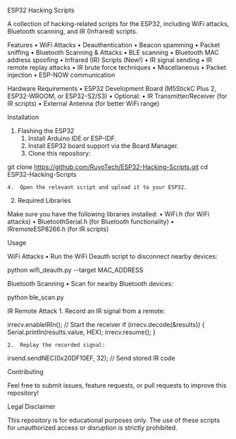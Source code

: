 
ESP32 Hacking Scripts

A collection of hacking-related scripts for the ESP32, including WiFi attacks, Bluetooth scanning, and IR (Infrared) scripts.

Features
	•	WiFi Attacks
	•	Deauthentication
	•	Beacon spamming
	•	Packet sniffing
	•	Bluetooth Scanning & Attacks
	•	BLE scanning
	•	Bluetooth MAC address spoofing
	•	Infrared (IR) Scripts (New!)
	•	IR signal sending
	•	IR remote replay attacks
	•	IR brute force techniques
	•	Miscellaneous
	•	Packet injection
	•	ESP-NOW communication

Hardware Requirements
	•	ESP32 Development Board (M5StickC Plus 2, ESP32-WROOM, or ESP32-S2/S3)
	•	Optional:
	•	IR Transmitter/Receiver (for IR scripts)
	•	External Antenna (for better WiFi range)

Installation

1. Flashing the ESP32
	1.	Install Arduino IDE or ESP-IDF.
	2.	Install ESP32 board support via the Board Manager.
	3.	Clone this repository:

git clone https://github.com/RuvoTech/ESP32-Hacking-Scripts.git
cd ESP32-Hacking-Scripts


	4.	Open the relevant script and upload it to your ESP32.

2. Required Libraries

Make sure you have the following libraries installed:
	•	WiFi.h (for WiFi attacks)
	•	BluetoothSerial.h (for Bluetooth functionality)
	•	IRremoteESP8266.h (for IR scripts)

Usage

WiFi Attacks
	•	Run the WiFi Deauth script to disconnect nearby devices:

python wifi_deauth.py --target MAC_ADDRESS



Bluetooth Scanning
	•	Scan for nearby Bluetooth devices:

python ble_scan.py



IR Remote Attack
	1.	Record an IR signal from a remote:

irrecv.enableIRIn();  // Start the receiver
if (irrecv.decode(&results)) {
    Serial.println(results.value, HEX);
    irrecv.resume();
}


	2.	Replay the recorded signal:

irsend.sendNEC(0x20DF10EF, 32);  // Send stored IR code



Contributing

Feel free to submit issues, feature requests, or pull requests to improve this repository!

Legal Disclaimer

This repository is for educational purposes only. The use of these scripts for unauthorized access or disruption is strictly prohibited.

